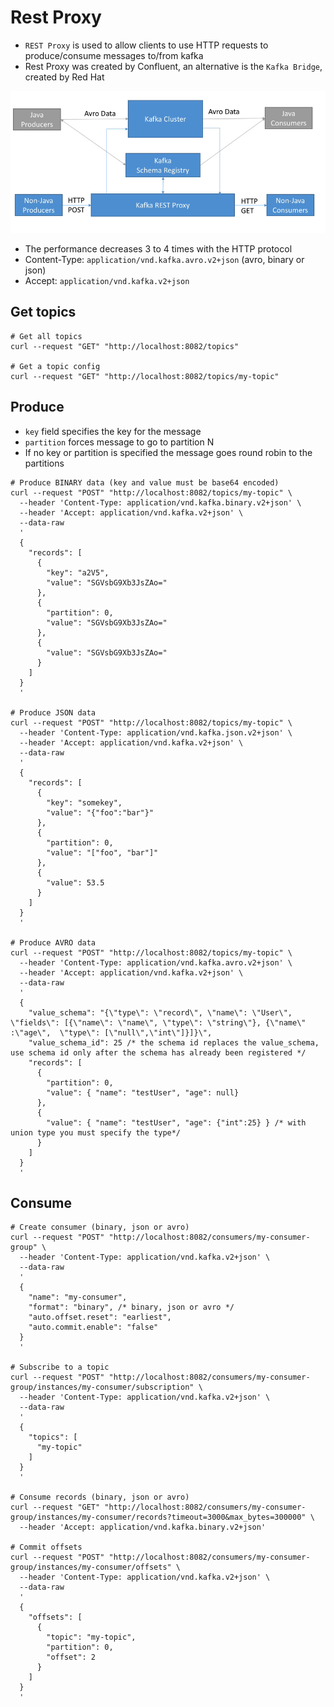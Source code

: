 # Rest Proxy

- `REST Proxy` is used to allow clients to use HTTP requests to produce/consume messages to/from kafka
- Rest Proxy was created by Confluent, an alternative is the `Kafka Bridge`, created by Red Hat

![REST Proxy](.images/rest-proxy.png)

- The performance decreases 3 to 4 times with the HTTP protocol
- Content-Type: `application/vnd.kafka.avro.v2+json` (avro, binary or json)
- Accept: `application/vnd.kafka.v2+json`

## Get topics

```shell
# Get all topics
curl --request "GET" "http://localhost:8082/topics"

# Get a topic config
curl --request "GET" "http://localhost:8082/topics/my-topic"
```

## Produce

- `key` field specifies the key for the message
- `partition` forces message to go to partition N
- If no key or partition is specified the message goes round robin to the partitions

```shell
# Produce BINARY data (key and value must be base64 encoded)
curl --request "POST" "http://localhost:8082/topics/my-topic" \
  --header 'Content-Type: application/vnd.kafka.binary.v2+json' \
  --header 'Accept: application/vnd.kafka.v2+json' \
  --data-raw
  '
  {
    "records": [
      {
        "key": "a2V5",
        "value": "SGVsbG9Xb3JsZAo="
      },
      {
        "partition": 0,
        "value": "SGVsbG9Xb3JsZAo="
      },
      {
        "value": "SGVsbG9Xb3JsZAo="
      }
    ]
  }
  '

# Produce JSON data
curl --request "POST" "http://localhost:8082/topics/my-topic" \
  --header 'Content-Type: application/vnd.kafka.json.v2+json' \
  --header 'Accept: application/vnd.kafka.v2+json' \
  --data-raw
  '
  {
    "records": [
      {
        "key": "somekey",
        "value": "{"foo":"bar"}"
      },
      {
        "partition": 0,
        "value": "["foo", "bar"]"
      },
      {
        "value": 53.5
      }
    ]
  }
  '

# Produce AVRO data
curl --request "POST" "http://localhost:8082/topics/my-topic" \
  --header 'Content-Type: application/vnd.kafka.avro.v2+json' \
  --header 'Accept: application/vnd.kafka.v2+json' \
  --data-raw
  '
  {
    "value_schema": "{\"type\": \"record\", \"name\": \"User\", \"fields\": [{\"name\": \"name\", \"type\": \"string\"}, {\"name\" :\"age\",  \"type\": [\"null\",\"int\"]}]}\",
    "value_schema_id": 25 /* the schema id replaces the value_schema, use schema id only after the schema has already been registered */
    "records": [
      {
        "partition": 0,
        "value": { "name": "testUser", "age": null}
      },
      {
        "value": { "name": "testUser", "age": {"int":25} } /* with union type you must specify the type*/
      }
    ]
  }
  '
```

## Consume

```shell
# Create consumer (binary, json or avro)
curl --request "POST" "http://localhost:8082/consumers/my-consumer-group" \
  --header 'Content-Type: application/vnd.kafka.v2+json' \
  --data-raw
  '
  {
    "name": "my-consumer",
    "format": "binary", /* binary, json or avro */
    "auto.offset.reset": "earliest",
    "auto.commit.enable": "false"
  }
  '

# Subscribe to a topic
curl --request "POST" "http://localhost:8082/consumers/my-consumer-group/instances/my-consumer/subscription" \
  --header 'Content-Type: application/vnd.kafka.v2+json' \
  --data-raw
  '
  {
    "topics": [
      "my-topic"
    ]
  }
  '

# Consume records (binary, json or avro)
curl --request "GET" "http://localhost:8082/consumers/my-consumer-group/instances/my-consumer/records?timeout=3000&max_bytes=300000" \
  --header 'Accept: application/vnd.kafka.binary.v2+json'

# Commit offsets
curl --request "POST" "http://localhost:8082/consumers/my-consumer-group/instances/my-consumer/offsets" \
  --header 'Content-Type: application/vnd.kafka.v2+json' \
  --data-raw
  '
  {
    "offsets": [
      {
        "topic": "my-topic",
        "partition": 0,
        "offset": 2
      }
    ]
  }
  '
```
